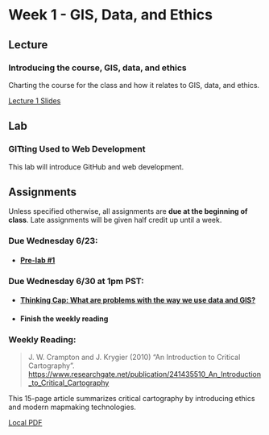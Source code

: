 # Week 1 - GIS, Data, and Ethics

## Lecture
### Introducing the course, GIS, data, and ethics
Charting the course for the class and how it relates to GIS, data, and ethics.

[Lecture 1 Slides](./Materials/AA191_SU_W1_Lecture_1.pdf
)

<!-- [Lecture 1 Recording](https://ucla.zoom.us/rec/share/HuP2yv24GwjVpvclpqBeRUKCO-FoYK3WAVNtWd_ekZOQh6jQOAaX0o3YdNyRWUmy.MWFkQq-g0tsAaftY) -->
## Lab
### GITting Used to Web Development
<!-- ### [GITing started with Spatial Data Sets](./Lab/readme.md) -->
<!-- [Lab 1 Slides](./Materials/AA191_S_W1_Lab_1.pdf )-->
This lab will introduce GitHub and web development.

## Assignments
Unless specified otherwise, all assignments are **due at the beginning of class**. Late assignments will be given half credit up until a week.

### Due Wednesday 6/23:
- #### [**Pre-lab #1**](./Materials/1_pre_lab_1.md)

### Due  Wednesday 6/30 at 1pm PST:
- #### [**Thinking Cap: What are problems with the way we use data and GIS?**](./Materials/2_thinking_cap_1.md)

- #### **Finish the weekly reading**

### **Weekly Reading:**
> J. W. Crampton and J. Krygier (2010) “An Introduction to Critical Cartography”. https://www.researchgate.net/publication/241435510_An_Introduction_to_Critical_Cartography

This 15-page article summarizes critical cartography by introducing ethics and modern mapmaking technologies.

[Local PDF](./Materials/An_Introduction_to_Critical_Cartography.pdf)

<!-- ## Optional Readings and Resources
[Introduction to GIS](./Materials/a_optional_gis.md) -->